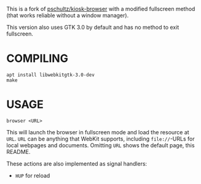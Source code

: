 This is a fork of [pschultz/kiosk-browser](https://github.com/pschultz/kiosk-browser) with a modified fullscreen method (that works reliable without a window manager).

This version also uses GTK 3.0 by default and has no method to exit fullscreen.

# COMPILING
    apt install libwebkitgtk-3.0-dev
    make

# USAGE
    browser <URL>

This will launch the browser in fullscreen mode and load the resource at `URL`.
`URL` can be anything that WebKit supports, including `file://`-URLs for local webpages and documents.
Omitting `URL` shows the default page, this README.

These actions are also implemented as signal handlers:
  - `HUP` for reload